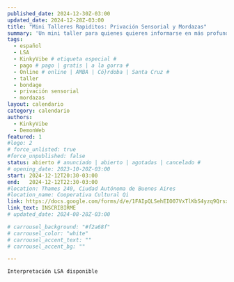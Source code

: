 ```yaml
---
published_date: 2024-12-30Z-03:00
updated_date: 2024-12-28Z-03:00
title: "Mini Talleres Rapiditos: Privación Sensorial y Mordazas"
summary: 'Un mini taller para quienes quieren informarse en más profundidad sobre privación sensorial y el uso de mordazas'
tags:
  - español
  - LSA
  - KinkyVibe # etiqueta especial #
  - pago # pago | gratis | a la gorra #
  - Online # online | AMBA | Có}rdoba | Santa Cruz #
  - taller
  - bondage
  - privación sensorial
  - mordazas
layout: calendario
category: calendario
authors:
  - KinkyVibe
  - DemonWeb
featured: 1
#logo: 2
# force_unlisted: true
#force_unpublished: false
status: abierto # anunciado | abierto | agotadas | cancelado #
# opening_date: 2023-10-20Z-03:00
start: 2024-12-12T20:30-03:00
end:   2024-12-12T22:30-03:00
#location: Thames 240, Ciudad Autónoma de Buenos Aires
#location_name: Cooperativa Cultural Qi
link: https://docs.google.com/forms/d/e/1FAIpQLSehEIO07VxTlKbS4yzq9QrsxvgyncJWLWe1ux6BGZ-1iUqiqw/viewform?usp=sf_link
link_text: INSCRIBIRME
# updated_date: 2024-08-28Z-03:00

# carrousel_background: "#f2a68f"
# carrousel_color: "white"
# carrousel_accent_text: ""
# carrousel_accent_bg: ""

---
```

`Interpretación LSA disponible`
<!-- ## Temario -->
<!-- -Introducción a marcos de deseo, atracción, interés.
-Diferenciando los distintos tipos de atracciones dentro
de la sexualidad humana
-Tipos de atracciones dentro del espectro asexual 
-Exploración de distintos tipos de orientaciones 
-Introducción a la alonormatividad y sus efectos -->
<!-- - Introducción a los juegos con cera (waxplay)
- Cuidados generales y preparación
- Tipos de cera de vela y sus usos 
- Tipos de vertido y de formas de jugar con velas  -->
